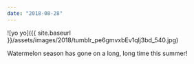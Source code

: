 ```yaml
---
date: "2018-08-28"
---
```


![yo yo]({{ site.baseurl }}/assets/images/2018/tumblr_pe6gmvxbEv1qlj3bd_540.jpg)

Watermelon season has gone on a long, long time this summer!
